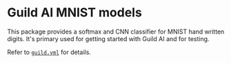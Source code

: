 # Guild AI MNIST models

This package provides a softmax and CNN classifier for MNIST hand
written digits. It's primary used for getting started with Guild AI
and for testing.

Refer to [`guild.yml`](guild.yml) for details.
